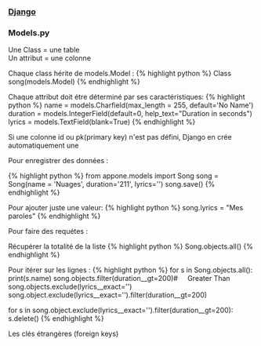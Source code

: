 ### [Django](index.html)
### Models.py

Une Class = une table  
Un attribut = une colonne

Chaque class hérite de models.Model :
{% highlight python %}
Class song(models.Model)
{% endhighlight %}

Chaque attribut doit étre déterminé par ses caractéristiques:
{% highlight python %}
name = models.Charfield(max_length = 255, default='No Name')
duration = models.IntegerField(default=0, help_text="Duration in seconds")
lyrics = models.TextField(blank=True)
{% endhighlight %}

Si une colonne id ou pk(primary key) n'est pas défini, Django en crée automatiquement une


Pour enregistrer des données :

{% highlight python %}
from appone.models import Song
song = Song(name = 'Nuages', duration='211', lyrics='')
song.save()
{% endhighlight %}

Pour ajouter juste une valeur:
{% highlight python %}
song.lyrics = "Mes paroles"
{% endhighlight %}

Pour faire des requétes :

Récupérer la totalité de la liste
{% highlight python %}
Song.objects.all()
{% endhighlight %}

Pour itérer sur les lignes :
{% highlight python %}
for s in Song.objects.all():
  print(s.name)
song.objects.filter(duration__gt=200)#     Greater Than
song.objects.exclude(lyrics__exact='')
song.object.exclude(lyrics__exact='').filter(duration__gt=200)

for s in song.object.exclude(lyrics__exact='').filter(duration__gt=200):
	s.delete()
{% endhighlight %}

Les clés étrangères (foreign keys)
